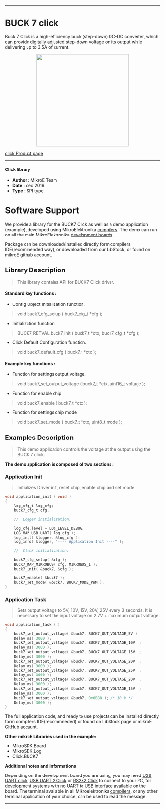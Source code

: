 
---

# BUCK 7 click

Buck 7 Click is a high-efficiency buck (step-down) DC-DC converter, which can provide digitally adjusted step-down voltage on its output while delivering up to 3.5A of current.

<p align="center">
  <img src="https://download.mikroe.com/images/click_for_ide/buck7_click.png" height=300px>
</p>

[click Product page](https://www.mikroe.com/buck-7-click)

---

#### Click library 

- **Author**        : MikroE Team
- **Date**          : dec 2019.
- **Type**          : SPI type


# Software Support

We provide a library for the BUCK7 Click 
as well as a demo application (example), developed using MikroElektronika 
[compilers](https://shop.mikroe.com/compilers). 
The demo can run on all the main MikroElektronika [development boards](https://shop.mikroe.com/development-boards).

Package can be downloaded/installed directly form compilers IDE(recommended way), or downloaded from our LibStock, or found on mikroE github account. 

## Library Description

> This library contains API for BUCK7 Click driver.

#### Standard key functions :

- Config Object Initialization function.
> void buck7_cfg_setup ( buck7_cfg_t *cfg ); 
 
- Initialization function.
> BUCK7_RETVAL buck7_init ( buck7_t *ctx, buck7_cfg_t *cfg );

- Click Default Configuration function.
> void buck7_default_cfg ( buck7_t *ctx );


#### Example key functions :

- Function for settings output voltage.
> void buck7_set_output_voltage ( buck7_t *ctx, uint16_t voltage );
 
- Function for enable chip
> void buck7_enable ( buck7_t *ctx );

- Function for settings chip mode
> void buck7_set_mode ( buck7_t *ctx, uint8_t mode );

## Examples Description

> This demo application controls the voltage at the output using the BUCK 7 click.

**The demo application is composed of two sections :**

### Application Init 

> Initializes Driver init, reset chip, enable chip and set mode

```c
void application_init ( void )
{
    log_cfg_t log_cfg;
    buck7_cfg_t cfg;

    //  Logger initialization.

    log_cfg.level = LOG_LEVEL_DEBUG;
    LOG_MAP_USB_UART( log_cfg );
    log_init( &logger, &log_cfg );
    log_info( &logger, "---- Application Init ----" );

    //  Click initialization.

    buck7_cfg_setup( &cfg );
    BUCK7_MAP_MIKROBUS( cfg, MIKROBUS_1 );
    buck7_init( &buck7, &cfg );

    buck7_enable( &buck7 );
    buck7_set_mode( &buck7, BUCK7_MODE_PWM );
}
```

### Application Task

> Sets output voltage to 5V, 10V, 15V, 20V, 25V every 3 seconds.
> It is necessary to set the input voltage on 2.7V + maximum output voltage.

```c
void application_task ( )
{
    buck7_set_output_voltage( &buck7, BUCK7_OUT_VOLTAGE_5V );
    Delay_ms( 3000 );
    buck7_set_output_voltage( &buck7, BUCK7_OUT_VOLTAGE_10V );
    Delay_ms( 3000 );
    buck7_set_output_voltage( &buck7, BUCK7_OUT_VOLTAGE_15V );
    Delay_ms( 3000 );
    buck7_set_output_voltage( &buck7, BUCK7_OUT_VOLTAGE_20V );
    Delay_ms( 3000 );
    buck7_set_output_voltage( &buck7, BUCK7_OUT_VOLTAGE_25V );
    Delay_ms( 3000 );
    buck7_set_output_voltage( &buck7, BUCK7_OUT_VOLTAGE_20V );
    Delay_ms( 3000 );
    buck7_set_output_voltage( &buck7, BUCK7_OUT_VOLTAGE_15V );
    Delay_ms( 3000 );
    buck7_set_output_voltage( &buck7, 0x0BB8 ); /* 10 V */
    Delay_ms( 3000 );
}
```

The full application code, and ready to use projects can be  installed directly form compilers IDE(recommneded) or found on LibStock page or mikroE GitHub accaunt.

**Other mikroE Libraries used in the example:** 

- MikroSDK.Board
- MikroSDK.Log
- Click.BUCK7

**Additional notes and informations**

Depending on the development board you are using, you may need 
[USB UART click](https://shop.mikroe.com/usb-uart-click), 
[USB UART 2 Click](https://shop.mikroe.com/usb-uart-2-click) or 
[RS232 Click](https://shop.mikroe.com/rs232-click) to connect to your PC, for 
development systems with no UART to USB interface available on the board. The 
terminal available in all Mikroelektronika 
[compilers](https://shop.mikroe.com/compilers), or any other terminal application 
of your choice, can be used to read the message.



---
